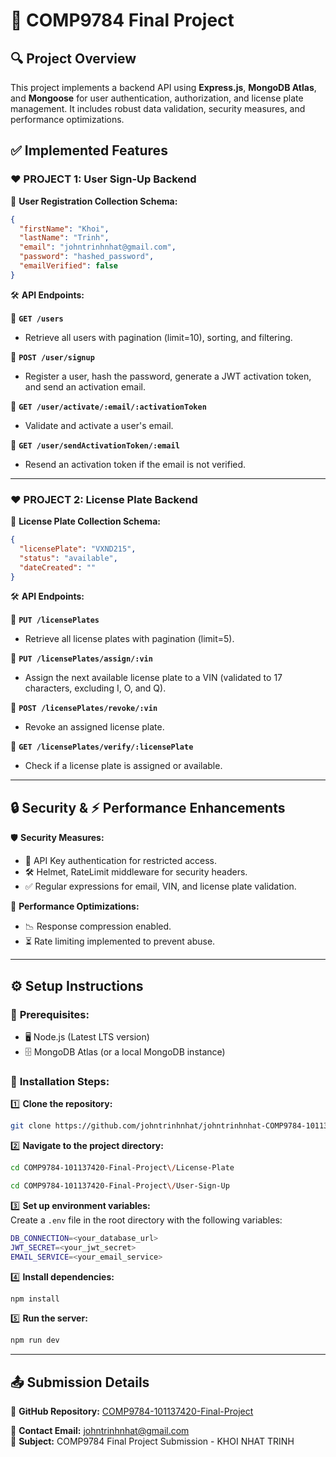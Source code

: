 # 📌 COMP9784 Final Project

## 🔍 Project Overview

This project implements a backend API using **Express.js**, **MongoDB Atlas**, and **Mongoose** for user authentication, authorization, and license plate management. It includes robust data validation, security measures, and performance optimizations.

## ✅ Implemented Features

### ♥ **PROJECT 1: User Sign-Up Backend**

📜 **User Registration Collection Schema:**

```json
{
  "firstName": "Khoi",
  "lastName": "Trinh",
  "email": "johntrinhnhat@gmail.com",
  "password": "hashed_password",
  "emailVerified": false
}
```

🛠️ **API Endpoints:**

🔹 **`GET /users`**

- Retrieve all users with pagination (limit=10), sorting, and filtering.

🔹 **`POST /user/signup`**

- Register a user, hash the password, generate a JWT activation token, and send an activation email.

🔹 **`GET /user/activate/:email/:activationToken`**

- Validate and activate a user's email.

🔹 **`GET /user/sendActivationToken/:email`**

- Resend an activation token if the email is not verified.

---

### ♥ **PROJECT 2: License Plate Backend**

📜 **License Plate Collection Schema:**

```json
{
  "licensePlate": "VXND215",
  "status": "available",
  "dateCreated": ""
}
```

🛠️ **API Endpoints:**

🔹 **`PUT /licensePlates`**

- Retrieve all license plates with pagination (limit=5).

🔹 **`PUT /licensePlates/assign/:vin`**

- Assign the next available license plate to a VIN (validated to 17 characters, excluding I, O, and Q).

🔹 **`POST /licensePlates/revoke/:vin`**

- Revoke an assigned license plate.

🔹 **`GET /licensePlates/verify/:licensePlate`**

- Check if a license plate is assigned or available.

---

## 🔒 Security & ⚡ Performance Enhancements

🛡️ **Security Measures:**

- 🔑 API Key authentication for restricted access.
- 🛠️ Helmet, RateLimit middleware for security headers.
- ✅ Regular expressions for email, VIN, and license plate validation.

🚀 **Performance Optimizations:**

- 📉 Response compression enabled.
- ⏳ Rate limiting implemented to prevent abuse.

---

## ⚙️ Setup Instructions

### 🔧 **Prerequisites:**

- 🖥️ Node.js (Latest LTS version)
- 🗄️ MongoDB Atlas (or a local MongoDB instance)

### 🚀 **Installation Steps:**

1️⃣ **Clone the repository:**

```bash
git clone https://github.com/johntrinhnhat/johntrinhnhat-COMP9784-101137420-Final-Project.git
```

2️⃣ **Navigate to the project directory:**

```bash
cd COMP9784-101137420-Final-Project\/License-Plate
```

```bash
cd COMP9784-101137420-Final-Project\/User-Sign-Up
```

3️⃣ **Set up environment variables:**  
 Create a `.env` file in the root directory with the following variables:

```bash
DB_CONNECTION=<your_database_url>
JWT_SECRET=<your_jwt_secret>
EMAIL_SERVICE=<your_email_service>
```

4️⃣ **Install dependencies:**

```bash
npm install
```

5️⃣ **Run the server:**

```bash
npm run dev
```

---

## 📤 Submission Details

📂 **GitHub Repository:** [COMP9784-101137420-Final-Project](https://github.com/johntrinhnhat/johntrinhnhat-COMP9784-101137420-Final-Project)

📧 **Contact Email:** johntrinhnhat@gmail.com  
📌 **Subject:** COMP9784 Final Project Submission - KHOI NHAT TRINH
